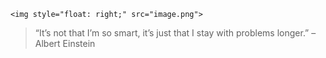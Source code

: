 `<img style="float: right;" src="image.png">`

> “It’s not that I’m so smart, it’s just that I stay with problems longer.” – Albert Einstein
